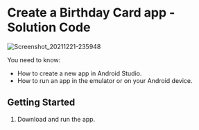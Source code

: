 Create a Birthday Card app - Solution Code
==========================================
![Screenshot_20211221-235948](https://user-images.githubusercontent.com/81826285/146982099-acfcc3f1-a6e0-4ed5-a8f2-6cce0b547220.png)

You need to know:
- How to create a new app in Android Studio. 
- How to run an app in the emulator or on your Android device.

Getting Started
---------------

1. Download and run the app.
